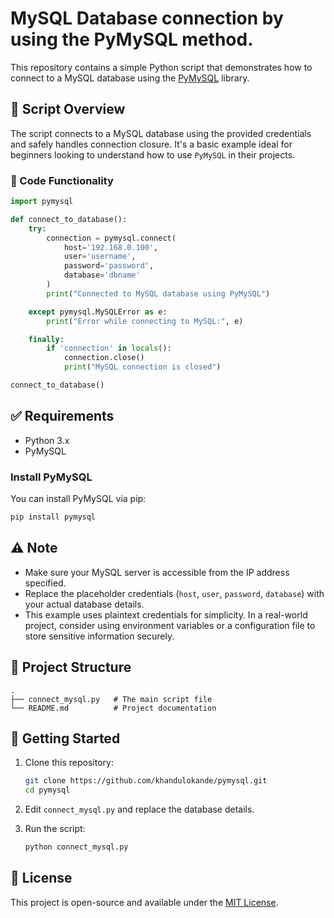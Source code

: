 # MySQL Database connection by using the PyMySQL method.

This repository contains a simple Python script that demonstrates how to connect to a MySQL database using the [PyMySQL](https://pymysql.readthedocs.io/en/latest/) library.

## 📜 Script Overview

The script connects to a MySQL database using the provided credentials and safely handles connection closure. It's a basic example ideal for beginners looking to understand how to use `PyMySQL` in their projects.

### 🔧 Code Functionality

```python
import pymysql

def connect_to_database():
    try:
        connection = pymysql.connect(
            host='192.168.0.100',
            user='username',
            password='password',
            database='dbname'
        )
        print("Connected to MySQL database using PyMySQL")

    except pymysql.MySQLError as e:
        print("Error while connecting to MySQL:", e)

    finally:
        if 'connection' in locals():
            connection.close()
            print("MySQL connection is closed")

connect_to_database()
```

## ✅ Requirements

- Python 3.x
- PyMySQL

### Install PyMySQL

You can install PyMySQL via pip:

```bash
pip install pymysql
```

## ⚠️ Note

- Make sure your MySQL server is accessible from the IP address specified.
- Replace the placeholder credentials (`host`, `user`, `password`, `database`) with your actual database details.
- This example uses plaintext credentials for simplicity. In a real-world project, consider using environment variables or a configuration file to store sensitive information securely.

## 📁 Project Structure

```
.
├── connect_mysql.py   # The main script file
└── README.md          # Project documentation
```

## 🚀 Getting Started

1. Clone this repository:
   ```bash
   git clone https://github.com/khandulokande/pymysql.git
   cd pymysql
   ```

2. Edit `connect_mysql.py` and replace the database details.

3. Run the script:
   ```bash
   python connect_mysql.py
   ```

## 📄 License

This project is open-source and available under the [MIT License](LICENSE).
